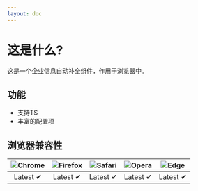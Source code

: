 ```yaml
---
layout: doc
---
```


# 这是什么?
这是一个企业信息自动补全组件，作用于浏览器中。

## 功能
- 支持TS
- 丰富的配置项

## 浏览器兼容性

| ![Chrome](https://raw.githubusercontent.com/alrra/browser-logos/main/src/chrome/chrome_48x48.png) | ![Firefox](https://raw.githubusercontent.com/alrra/browser-logos/main/src/firefox/firefox_48x48.png) | ![Safari](https://raw.githubusercontent.com/alrra/browser-logos/main/src/safari/safari_48x48.png) | ![Opera](https://raw.githubusercontent.com/alrra/browser-logos/main/src/opera/opera_48x48.png) | ![Edge](https://raw.githubusercontent.com/alrra/browser-logos/main/src/edge/edge_48x48.png) |
|:-------------------------------------------------------------------------------------------------:|:----------------------------------------------------------------------------------------------------:|:-------------------------------------------------------------------------------------------------:|:----------------------------------------------------------------------------------------------:|:-------------------------------------------------------------------------------------------:|
|                                             Latest ✔                                              |                                               Latest ✔                                               |                                             Latest ✔                                              |                                            Latest ✔                                            |                                          Latest ✔                                           |
